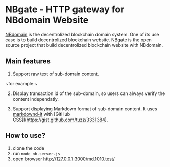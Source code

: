 # NBgate - HTTP gateway for NBdomain Website

[NBdomain](https://nbdomain.com) is the decentrolized blockchain domain system. One of its use case is to build decentrolized
blockchain website. NBgate is the open source project that build decentrolized blockchain website with NBdomain.


## Main features

1. Support raw text of sub-domain content.

~for example:~

2. Display transaction id of the sub-domain, so users can always verify the content independatly.

3. Support displaying Markdown format of sub-domain content. It uses [markdownd-it](https://github.com/markdown-it/markdown-it) with
[GitHub CSS]I(https://gist.github.com/tuzz/3331384).

## How to use?

1. clone the code
2. run `node nb-server.js`
3. open browser http://127.0.0.1:3000/md.1010.test/



